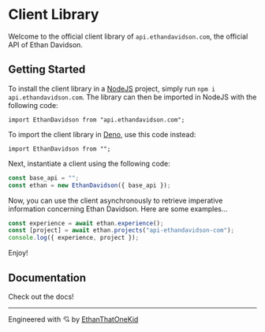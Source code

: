# Client Library

Welcome to the official client library of `api.ethandavidson.com`, the official API of Ethan Davidson.

## Getting Started

To install the client library in a [NodeJS][node_home] project, simply run `npm i api.ethandavidson.com`.
The library can then be imported in NodeJS with the following code:

```ts:node
import EthanDavidson from "api.ethandavidson.com";
```

To import the client library in [Deno][deno_home], use this code instead:

```ts:deno
import EthanDavidson from "";
```

Next, instantiate a client using the following code:

```ts
const base_api = "";
const ethan = new EthanDavidson({ base_api });
```

Now, you can use the client asynchronously to retrieve imperative information concerning Ethan Davidson.
Here are some examples...

```ts
const experience = await ethan.experience();
const [project] = await ethan.projects("api-ethandavidson-com");
console.log({ experience, project });
```

Enjoy!

## Documentation

Check out the docs!

---

Engineered with 💘 by [EthanThatOneKid][author_url]

[author_url]: https://github.com/EthanThatOneKid/
[node_home]: #
[deno_home]: #